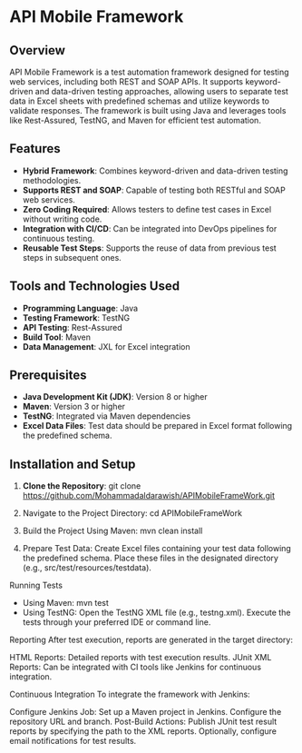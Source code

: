 # API Mobile Framework

## Overview

API Mobile Framework is a test automation framework designed for testing web services, including both REST and SOAP APIs. It supports keyword-driven and data-driven testing approaches, allowing users to separate test data in Excel sheets with predefined schemas and utilize keywords to validate responses. The framework is built using Java and leverages tools like Rest-Assured, TestNG, and Maven for efficient test automation.

## Features

- **Hybrid Framework**: Combines keyword-driven and data-driven testing methodologies.
- **Supports REST and SOAP**: Capable of testing both RESTful and SOAP web services.
- **Zero Coding Required**: Allows testers to define test cases in Excel without writing code.
- **Integration with CI/CD**: Can be integrated into DevOps pipelines for continuous testing.
- **Reusable Test Steps**: Supports the reuse of data from previous test steps in subsequent ones.

## Tools and Technologies Used

- **Programming Language**: Java
- **Testing Framework**: TestNG
- **API Testing**: Rest-Assured
- **Build Tool**: Maven
- **Data Management**: JXL for Excel integration

## Prerequisites

- **Java Development Kit (JDK)**: Version 8 or higher
- **Maven**: Version 3 or higher
- **TestNG**: Integrated via Maven dependencies
- **Excel Data Files**: Test data should be prepared in Excel format following the predefined schema.

## Installation and Setup

1. **Clone the Repository**:
      git clone https://github.com/Mohammadaldarawish/APIMobileFrameWork.git
2. Navigate to the Project Directory:
      cd APIMobileFrameWork
3. Build the Project Using Maven:
      mvn clean install

4. Prepare Test Data:
Create Excel files containing your test data following the predefined schema.
Place these files in the designated directory (e.g., src/test/resources/testdata).


Running Tests
- Using Maven:
mvn test
- Using TestNG:
Open the TestNG XML file (e.g., testng.xml).
Execute the tests through your preferred IDE or command line.

Reporting
After test execution, reports are generated in the target directory:

HTML Reports: Detailed reports with test execution results.
JUnit XML Reports: Can be integrated with CI tools like Jenkins for continuous integration.

Continuous Integration
To integrate the framework with Jenkins:

Configure Jenkins Job:
Set up a Maven project in Jenkins.
Configure the repository URL and branch.
Post-Build Actions:
Publish JUnit test result reports by specifying the path to the XML reports.
Optionally, configure email notifications for test results.

   
